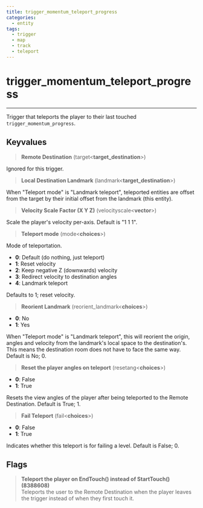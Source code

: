 ```yaml
---
title: trigger_momentum_teleport_progress
categories:
  - entity
tags:
  - trigger
  - map
  - track
  - teleport
---
```


# trigger_momentum_teleport_progress

---

Trigger that teleports the player to their last touched `trigger_momentum_progress`.

## Keyvalues

> **Remote Destination** (target&lt;**target_destination**&gt;)

Ignored for this trigger.

> **Local Destination Landmark** (landmark&lt;**target_destination**&gt;)

When "Teleport mode" is "Landmark teleport", teleported entities are offset from the target by their initial offset from the landmark (this entity).

> **Velocity Scale Factor (X Y Z)** (velocityscale&lt;**vector**&gt;)

Scale the player's velocity per-axis.
Default is "1 1 1".

> **Teleport mode** (mode&lt;**choices**&gt;)

Mode of teleportation.

- **0**: Default (do nothing, just teleport)
- **1**: Reset velocity
- **2**: Keep negative Z (downwards) velocity
- **3**: Redirect velocity to destination angles
- **4**: Landmark teleport

Defaults to 1; reset velocity.

> **Reorient Landmark** (reorient_landmark&lt;**choices**&gt;)

- **0**: No
- **1**: Yes

When "Teleport mode" is "Landmark teleport", this will reorient the origin, angles and velocity from the landmark's local space to the destination's.
This means the destination room does not have to face the same way.
Default is No; 0.

> **Reset the player angles on teleport** (resetang&lt;**choices**&gt;)

- **0**: False
- **1**: True

Resets the view angles of the player after being teleported to the Remote Destination. Default is True; 1.

> **Fail Teleport** (fail&lt;**choices**&gt;)

- **0**: False
- **1**: True

Indicates whether this teleport is for failing a level.
Default is False; 0.

## Flags

> **Teleport the player on EndTouch() instead of StartTouch() (8388608)**  
> Teleports the user to the Remote Destination when the player leaves the trigger instead of when they first touch it.
